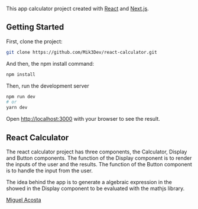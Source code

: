 This app calculator project created with [React](https://reactjs.org/) and [Next.js](https://nextjs.org/).

## Getting Started

First, clone the project:

```bash
git clone https://github.com/Mik3Dev/react-calculator.git
```

And then, the npm install command:

```bash
npm install
```

Then, run the development server

```bash
npm run dev
# or
yarn dev
```

Open [http://localhost:3000](http://localhost:3000) with your browser to see the result.

## React Calculator

The react calculator project has three components, the Calculator, Display and Button components. The function of the Display component is to render the inputs of the user and the results. The function of the Button component is to handle the input from the user.

The idea behind the app is to generate a algebraic expression in the showed in the Display component to be evaluated with the mathjs library.

[Miguel Acosta](mailto:miguel.acosta1978@gmail.com)